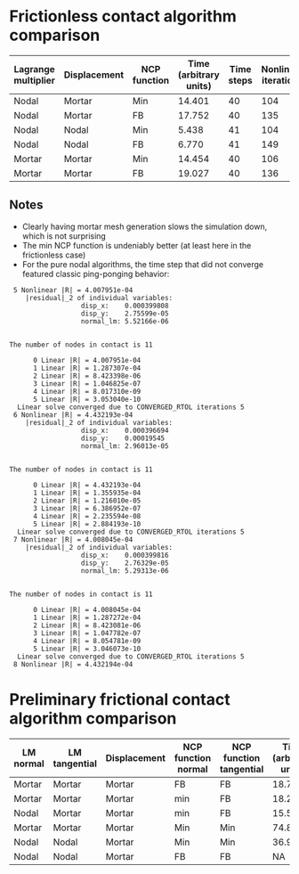 # Frictionless contact algorithm comparison

| Lagrange multiplier | Displacement | NCP function | Time (arbitrary units) | Time steps | Nonlinear iterations |
| ------------------- | ------------ | ------------ | ---------------------- | ---------- | -------------------- |
| Nodal | Mortar | Min | 14.401 | 40 | 104 |
| Nodal | Mortar | FB | 17.752 | 40 | 135 |
| Nodal | Nodal | Min | 5.438 | 41 | 104 |
| Nodal | Nodal | FB | 6.770 | 41 | 149 |
| Mortar | Mortar | Min | 14.454 | 40 | 106 |
| Mortar | Mortar | FB | 19.027 | 40 | 136 |

## Notes

- Clearly having mortar mesh generation slows the simulation down, which is not surprising
- The min NCP function is undeniably better (at least here in the frictionless case)
- For the pure nodal algorithms, the time step that did not converge featured classic ping-ponging behavior:

```
 5 Nonlinear |R| = 4.007951e-04
    |residual|_2 of individual variables:
                  disp_x:    0.000399808
                  disp_y:    2.75599e-05
                  normal_lm: 5.52166e-06


The number of nodes in contact is 11

      0 Linear |R| = 4.007951e-04
      1 Linear |R| = 1.287307e-04
      2 Linear |R| = 8.423398e-06
      3 Linear |R| = 1.046825e-07
      4 Linear |R| = 8.017310e-09
      5 Linear |R| = 3.053040e-10
  Linear solve converged due to CONVERGED_RTOL iterations 5
 6 Nonlinear |R| = 4.432193e-04
    |residual|_2 of individual variables:
                  disp_x:    0.000396694
                  disp_y:    0.00019545
                  normal_lm: 2.96013e-05


The number of nodes in contact is 11

      0 Linear |R| = 4.432193e-04
      1 Linear |R| = 1.355935e-04
      2 Linear |R| = 1.216010e-05
      3 Linear |R| = 6.386952e-07
      4 Linear |R| = 2.235594e-08
      5 Linear |R| = 2.884193e-10
  Linear solve converged due to CONVERGED_RTOL iterations 5
 7 Nonlinear |R| = 4.008045e-04
    |residual|_2 of individual variables:
                  disp_x:    0.000399816
                  disp_y:    2.76329e-05
                  normal_lm: 5.29313e-06


The number of nodes in contact is 11

      0 Linear |R| = 4.008045e-04
      1 Linear |R| = 1.287272e-04
      2 Linear |R| = 8.423081e-06
      3 Linear |R| = 1.047782e-07
      4 Linear |R| = 8.054781e-09
      5 Linear |R| = 3.046073e-10
  Linear solve converged due to CONVERGED_RTOL iterations 5
 8 Nonlinear |R| = 4.432194e-04
```

# Preliminary frictional contact algorithm comparison

| LM normal | LM tangential | Displacement | NCP function normal | NCP function tangential | Time (arbitrary units) | Time steps | Nonlinear iterations |
| --------- | ------------  | ------------ | ------------------- | ----------------------- | ---------------------- | ---------- | -------------------- |
| Mortar | Mortar | Mortar | FB | FB | 18.771 | 43 | 190 |
| Mortar | Mortar | Mortar | min | FB | 18.281 | 41 | 194 |
| Nodal | Mortar | Mortar | min | FB | 15.544 | 41 | 165 |
| Mortar | Mortar | Mortar | Min | Min | 74.801 | 58 | 320 |
| Nodal | Nodal | Mortar | Min | Min | 36.923 | 52 | 230 |
| Nodal | Nodal | Mortar | FB | FB | NA | NA | NA |
